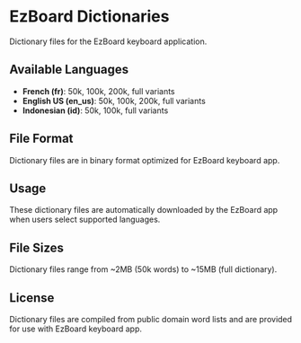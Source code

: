 # EzBoard Dictionaries

Dictionary files for the EzBoard keyboard application.

## Available Languages

- **French (fr)**: 50k, 100k, 200k, full variants
- **English US (en_us)**: 50k, 100k, 200k, full variants  
- **Indonesian (id)**: 50k, 100k, full variants

## File Format

Dictionary files are in binary format optimized for EzBoard keyboard app.

## Usage

These dictionary files are automatically downloaded by the EzBoard app when users select supported languages.

## File Sizes

Dictionary files range from ~2MB (50k words) to ~15MB (full dictionary).

## License

Dictionary files are compiled from public domain word lists and are provided for use with EzBoard keyboard app.